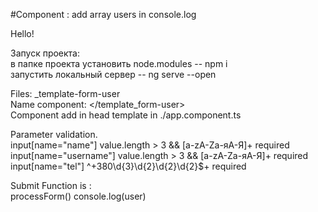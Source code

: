 #Component : add array users in console.log

Hello!

Запуск проекта: <br> в папкe проекта установить node.modules      -- npm i
                <br>запустить локальный сервер                    -- ng serve --open



Files: _template-form-user<br>
Name component: </template_form-user><br>
Component add in head template in ./app.component.ts<br>

Parameter validation.<br>
input[name="name"]          value.length > 3 && [a-zA-Za-яА-Я]+     required<br>
input[name="username"]      value.length > 3 && [a-zA-Za-яА-Я]+     required<br>
input[name="tel"]           ^\+380\d{3}\d{2}\d{2}\d{2}$+            required<br>

Submit Function is :<br>
                    processForm()
                    console.log(user)
                    


